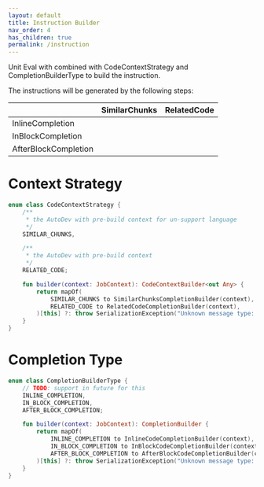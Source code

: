 ```yaml
---
layout: default
title: Instruction Builder
nav_order: 4
has_children: true
permalink: /instruction
---
```


Unit Eval with combined with CodeContextStrategy and CompletionBuilderType to build the instruction.

The instructions will be generated by the following steps:

|                      | SimilarChunks | RelatedCode |
|----------------------|---------------|-------------|
| InlineCompletion     |               |             |
| InBlockCompletion    |               |             |
| AfterBlockCompletion |               |             |


# Context Strategy

```kotlin
enum class CodeContextStrategy {
    /**
     * the AutoDev with pre-build context for un-support language
     */
    SIMILAR_CHUNKS,

    /**
     * the AutoDev with pre-build context
     */
    RELATED_CODE;

    fun builder(context: JobContext): CodeContextBuilder<out Any> {
        return mapOf(
            SIMILAR_CHUNKS to SimilarChunksCompletionBuilder(context),
            RELATED_CODE to RelatedCodeCompletionBuilder(context),
        )[this] ?: throw SerializationException("Unknown message type: $this")
    }
}
```

# Completion Type

```kotlin
enum class CompletionBuilderType {
    // TODO: support in future for this
    INLINE_COMPLETION,
    IN_BLOCK_COMPLETION,
    AFTER_BLOCK_COMPLETION;

    fun builder(context: JobContext): CompletionBuilder {
        return mapOf(
            INLINE_COMPLETION to InlineCodeCompletionBuilder(context),
            IN_BLOCK_COMPLETION to InBlockCodeCompletionBuilder(context),
            AFTER_BLOCK_COMPLETION to AfterBlockCodeCompletionBuilder(context),
        )[this] ?: throw SerializationException("Unknown message type: $this")
    }
}
```

